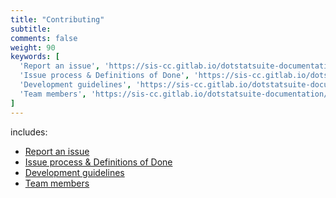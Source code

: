 ```yaml
---
title: "Contributing"
subtitle: 
comments: false
weight: 90
keywords: [
  'Report an issue', 'https://sis-cc.gitlab.io/dotstatsuite-documentation/contribution/report-an-issue',
  'Issue process & Definitions of Done', 'https://sis-cc.gitlab.io/dotstatsuite-documentation/contribution/issue-process',
  'Development guidelines', 'https://sis-cc.gitlab.io/dotstatsuite-documentation/contribution/development-guidelines',
  'Team members', 'https://sis-cc.gitlab.io/dotstatsuite-documentation/contribution/team-members',
]
---
```


includes:

* [Report an issue](/contribution/report-an-issue)
* [Issue process & Definitions of Done](/contribution/issue-process)
* [Development guidelines](/contribution/development-guidelines)
* [Team members](/contribution/team-members)
